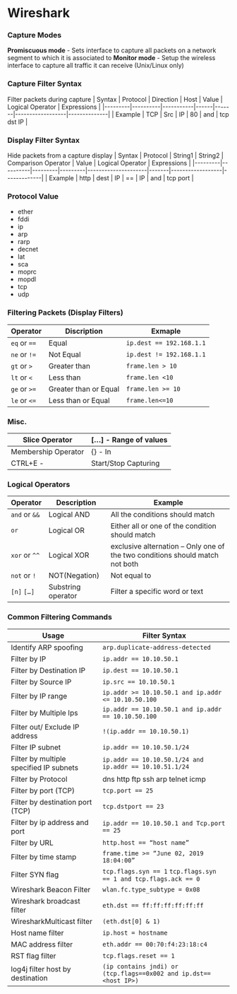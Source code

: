 # Wireshark

### Capture Modes
<b>Promiscuous mode</b> - Sets interface to capture all packets on a network segment to which it is associated to
<b>Monitor mode</b> - Setup the wireless interface to capture all traffic it can receive (Unix/Linux only)

### Capture Filter Syntax
Filter packets during capture
| Syntax  | Protocol | Direction | Host | Value | Logical Operator | Expressions  |
|---------|----------|-----------|------|-------|------------------|--------------|
| Example | TCP      | Src       | IP | 80    | and              | tcp dst IP |

### Display Filter Syntax
Hide packets from a capture display
| Syntax  | Protocol | String1 | String2 | Comparison Operator | Value | Logical Operator | Expressions |
|---------|----------|---------|---------|---------------------|-------|------------------|-------------|
| Example | http     | dest    | IP      | ==                  | IP    | and              | tcp port    |

### Protocol Value
* ether
* fddi
* ip
* arp
* rarp
* decnet
* lat
* sca
* moprc
* mopdl
* tcp
* udp

### Filtering Packets (Display Filters)
| Operator | Discription           | Exmaple                |
|----------|-----------------------|------------------------|
| ```eq``` or ```==``` | Equal                 | ```ip.dest == 192.168.1.1``` |
| ```ne``` or ```!=``` | Not Equal             | ```ip.dest != 192.168.1.1``` |
| ```gt``` or ```>```  | Greater than          | ```frame.len > 10```         |
| ```lt``` or ```<```  | Less than             | ```frame.len <10```          |
| ```ge``` or ```>=``` | Greater than or Equal | ```frame.len >= 10```        |
| ```le``` or ```<=``` | Less than or Equal    | ```frame.len<=10```          |

### Misc.
| Slice Operator      | […] - Range of values |
|---------------------|-----------------------|
| Membership Operator | {} - In               |
| CTRL+E -            | Start/Stop Capturing  |

### Logical Operators
| Operator  | Description        | Example                                                                      |
|-----------|--------------------|------------------------------------------------------------------------------|
| ```and``` or ```&&``` | Logical AND        | All the conditions should match                                              |
| ```or``` | Logical OR         | Either all or one of the condition should match                              |
| ```xor``` or ```^^``` | Logical XOR        | exclusive alternation – Only one of the two conditions should match not both |
| ```not``` or ```!```  | NOT(Negation)      | Not equal to                                                                 |
| ```[n]``` ```[…]```   | Substring operator | Filter a specific word or text                                               |


### Common Filtering Commands
| Usage                  | Filter Syntax                                       |
|-----------------------------------------|----------------------------------------------------------------|
| Identify ARP spoofing                   | ```arp.duplicate-address-detected```                                 |
| Filter by IP                  | ```ip.addr == 10.10.50.1```                                                    |
| Filter by Destination IP                | ```ip.dest == 10.10.50.1```                                          |
| Filter by Source IP                     | ```ip.src == 10.10.50.1```                                           |
| Filter by IP range                      | ```ip.addr >= 10.10.50.1 and ip.addr <= 10.10.50.100```              |
| Filter by Multiple Ips                  | ```ip.addr == 10.10.50.1 and ip.addr == 10.10.50.100```              |
| Filter out/ Exclude IP address          | ```!(ip.addr == 10.10.50.1)```                                       |
| Filter IP subnet                        | ```ip.addr == 10.10.50.1/24```                                       |
| Filter by multiple specified IP subnets | ```ip.addr == 10.10.50.1/24 and ip.addr == 10.10.51.1/24```          |
| Filter by Protocol                      | dns http ftp ssh arp telnet icmp                                     |
| Filter by port (TCP)                    | ```tcp.port == 25```                                                 |
| Filter by destination port (TCP)        | ```tcp.dstport == 23```                                              |
| Filter by ip address and port           | ```ip.addr == 10.10.50.1 and Tcp.port == 25```                       |
| Filter by URL                           | ```http.host == “host name”```                                       |
| Filter by time stamp                    | ```frame.time >= “June 02, 2019 18:04:00”```                         |
| Filter SYN flag                         | ```tcp.flags.syn == 1```   ```tcp.flags.syn == 1 and tcp.flags.ack == 0``` |
| Wireshark Beacon Filter                 | ```wlan.fc.type_subtype = 0x08```                                    |
| Wireshark broadcast filter              | ```eth.dst == ff:ff:ff:ff:ff:ff```                                   |
| WiresharkMulticast filter               | ```(eth.dst[0] & 1)```                                               |
| Host name filter                        | ```ip.host = hostname```                                             |
| MAC address filter                      | ```eth.addr == 00:70:f4:23:18:c4```                                  |
| RST flag filter                         | ```tcp.flags.reset == 1```                                           |
| log4j filter host by destination        | ````(ip contains jndi) or (tcp.flags==0x002 and ip.dst==<host IP>)```` |
